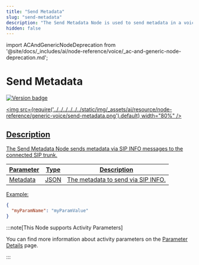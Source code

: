 ```yaml
---
title: "Send Metadata"
slug: "send-metadata"
description: "The Send Metadata Node is used to send metadata in a voice conversation."
hidden: false
---
```


import ACAndGenericNodeDeprecation from '@site/docs/_includes/ai/node-reference/voice/_ac-and-generic-node-deprecation.md';

# Send Metadata

<a href="../../../../../release-notes/4.45.md" /><img src="https://img.shields.io/badge/Added in-v4.45-blue.svg" alt="Version badge" />

<img src={require('../../../../../../static/img/_assets/ai/resource/node-reference/generic-voice/send-metadata.png').default} width="80%" />

## Description

<ACAndGenericNodeDeprecation />

The Send Metadata Node sends metadata via SIP INFO messages to the connected SIP trunk.

| Parameter | Type | Description                        |
|-----------|------|------------------------------------|
| Metadata | JSON | The metadata to send via SIP INFO. |

Example:

```json
{
  "myParamName": "myParamValue"
}
```

:::note[This Node supports Activity Parameters]

  You can find more information about activity parameters on the [Parameter Details](../voice-gateway/parameter-details.md) page.

:::

